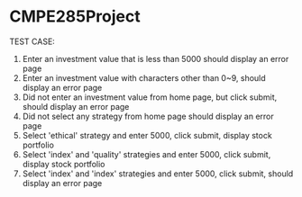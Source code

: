 # CMPE285Project

TEST CASE:
1. Enter an investment value that is less than 5000 should display an error page
2. Enter an investment value with characters other than 0~9, should display an error page
3. Did not enter an investment value from home page, but click submit, should display an error page
4. Did not select any strategy from home page should display an error page
5. Select 'ethical' strategy and enter 5000, click submit, display stock portfolio 
6. Select 'index' and 'quality' strategies and enter 5000, click submit, display stock portfolio
7. Select 'index' and 'index' strategies and enter 5000, click submit, should display an error page
